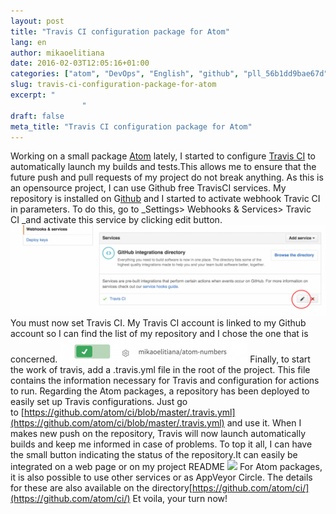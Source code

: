 ```yaml
---
layout: post
title: "Travis CI configuration package for Atom"
lang: en
author: mikaoelitiana
date: 2016-02-03T12:05:16+01:00
categories: ["atom", "DevOps", "English", "github", "pll_56b1dd9bae67d", "travis-ci"]
slug: travis-ci-configuration-package-for-atom
excerpt: "
				"
draft: false
meta_title: "Travis CI configuration package for Atom"
---
```


Working on a small package [Atom](https://atom.io/packages/atom-numbers) lately, I started to configure [Travis CI](http://travis-ci.org/) to automatically launch my builds and tests.This allows me to ensure that the future push and pull requests of my project do not break anything. As this is an opensource project, I can use Github free TravisCI services. My repository is installed on G[ithub](https://github.com/mikaoelitiana/atom-numbers) and I started to activate webhook Travic CI in parameters. To do this, go to _Settings> Webhooks & Services> Travic CI _and activate this service by clicking edit button. ![Webhooks Services](./Webhooks-Services-1024x294.png) You must now set Travis CI. My Travis CI account is linked to my Github account so I can find the list of my repository and I chose the one that is concerned. ![active](./active-300x38.png) Finally, to start the work of travis, add a .travis.yml file in the root of the project. This file contains the information necessary for Travis and configuration for actions to run. Regarding the Atom packages, a repository has been deployed to easily set up Travis configurations. Just go to [https://github.com/atom/ci/blob/master/.travis.yml](https://github.com/atom/ci/blob/master/.travis.yml) and use it. When I makes new push on the repository, Travis will now launch automatically builds and keep me informed in case of problems. To top it all, I can have the small button indicating the status of the repository.It can easily be integrated on a web page or on my project README ![](https://travis-ci.org/mikaoelitiana/atom-numbers.svg?branch=master) For Atom packages, it is also possible to use other services or as AppVeyor Circle. The details for these are also available on the directory[https://github.com/atom/ci/](https://github.com/atom/ci/) Et voila, your turn now!